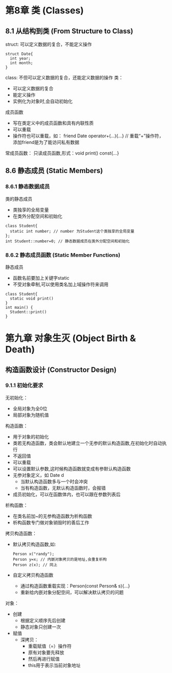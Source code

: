 # 第8章 类 (Classes)

## 8.1 从结构到类 (From Structure to Class)

struct: 可以定义数据的复合，不能定义操作

```
struct Date{
  int year;
  int month;
}
```

class: 不但可以定义数据的复合，还能定义数据的操作
类：
  * 可以定义数据的复合
  * 能定义操作
  * 实例化为对象时,会自动初始化

成员函数
  * 写在类定义中的成员函数和具有内联性质
  * 可以重载
  * 操作符也可以重载，如： friend Date operator+(...){...} // 重载“+”操作符，添加friend是为了能访问私有数据

常成员函数： 只读成员函数,形式：void print() const{...}


## 8.6 静态成员 (Static Members)


### 8.6.1 静态数据成员

类的静态成员
  * 类独享的全局变量
  * 在类外分配空间和初始化

```
class Student{
  static int number; // number 为Student这个类独享的全局变量
};
int Student::number=0; // 静态数据成员在类外分配空间和初始化
```

### 8.6.2 静态成员函数 (Static Member Functions)

静态成员
  * 函数名前要加上关键字static
  * 不受对象牵制,可以使用类名加上域操作符来调用

```
class Student{
  static void print()
}
int main() {
  Student::print()
}
```
# 第九章 对象生灭 (Object Birth & Death)

## 构造函数设计 (Constructor Design)

### 9.1.1 初始化要求

无初始化：
  * 全局对象为全0位
  * 局部对象为随机值

构造函数：
  * 用于对象的初始化
  * 类若无构造函数，类会默认地建立一个无参的默认构造函数,在初始化时自动执行
  * 不返回值
  * 可以重载
  * 可以设置默认参数,这时候构造函数就变成有参默认构造函数
  * 无参对象定义，如 Date d
    * 当默认构造函数多与一个时会冲突
    * 当有构造函数，无默认构造函数时，会报错
  * 成员初始化，可以在函数体内，也可以跟在参数列表后

析构函数：
  * 在类名前加~的无参构造函数为析构函数
  * 析构函数专门做对象销毁时的善后工作

拷贝构造函数：
  * 默认拷贝构造函数,如:
    
    ```
    Person x("randy");
    Person y=x; // 内嵌对象拷贝的是地址,会重复析构
    Person z(x); // 同上
    ```
  * 自定义拷贝构造函数
    * 通过构造函数重载实现：Person(const Person& s){...}
    * 重新给内嵌对象分配空间，可以解决默认拷贝的问题

对象：
  * 创建
    * 根据定义顺序先后创建
    * 静态对象只创建一次
  * 赋值
    * 深拷贝：
      * 重载赋值（=）操作符
      * 原有对象要先释放
      * 然后再进行赋值
      * this用于表示当前对象地址

